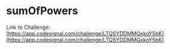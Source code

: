 # sumOfPowers

Link to Challenge: [https://app.codesignal.com/challenge/LTQSYDDMMQxkoY5bK](https://app.codesignal.com/challenge/LTQSYDDMMQxkoY5bK)